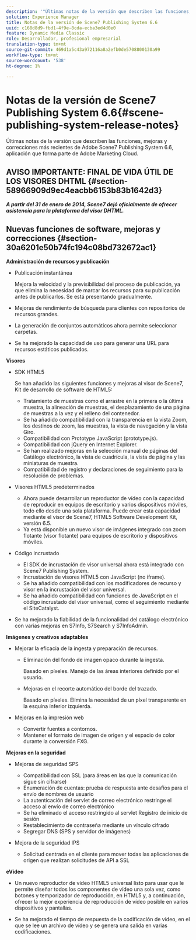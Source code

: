 ```yaml
---
description: '"Últimas notas de la versión que describen las funciones, mejoras y correcciones más recientes de Adobe Scene7 Publishing System 6.6, aplicación que forma parte de la solución Adobe Experience Manager en Adobe Marketing Cloud".'
solution: Experience Manager
title: Notas de la versión de Scene7 Publishing System 6.6
uuid: c168d8d9-fbd1-4f9e-8cda-ecba3ed4d0e0
feature: Dynamic Media Classic
role: Desarrollador, profesional empresarial
translation-type: tm+mt
source-git-commit: 469d1a5c43a972116a8a2efb0de5708800130a99
workflow-type: tm+mt
source-wordcount: '538'
ht-degree: 1%

---
```



# Notas de la versión de Scene7 Publishing System 6.6{#scene-publishing-system-release-notes}

Últimas notas de la versión que describen las funciones, mejoras y correcciones más recientes de Adobe Scene7 Publishing System 6.6, aplicación que forma parte de Adobe Marketing Cloud.

## AVISO IMPORTANTE: FINAL DE VIDA ÚTIL DE LOS VISORES DHTML {#section-58966909d9ec4eacbb6153b83b1642d3}

***A partir del 31 de enero de 2014, Scene7 dejó oficialmente de ofrecer asistencia para la plataforma del visor DHTML.***

## Nuevas funciones de software, mejoras y correcciones {#section-30a6201e50b74fc194c08bd732672ac1}

**Administración de recursos y publicación**

* Publicación instantánea

   Mejora la velocidad y la previsibilidad del proceso de publicación, ya que elimina la necesidad de marcar los recursos para su publicación antes de publicarlos. Se está presentando gradualmente.

* Mejoras de rendimiento de búsqueda para clientes con repositorios de recursos grandes.
* La generación de conjuntos automáticos ahora permite seleccionar carpetas.
* Se ha mejorado la capacidad de uso para generar una URL para recursos estáticos publicados.

**Visores**

* SDK HTML5

   Se han añadido las siguientes funciones y mejoras al visor de Scene7, Kit de desarrollo de software de HTML5:

   * Tratamiento de muestras como el arrastre en la primera o la última muestra, la alineación de muestras, el desplazamiento de una página de muestras a la vez y el relleno del contenedor.
   * Se ha añadido compatibilidad con la transparencia en la vista Zoom, los destinos de zoom, las muestras, la vista de navegación y la vista Giro.
   * Compatibilidad con Prototype JavaScript (prototype.js).
   * Compatibilidad con jQuery en Internet Explorer.
   * Se han realizado mejoras en la selección manual de páginas del Catálogo electrónico, la vista de cuadrícula, la vista de página y las miniaturas de muestra.
   * Compatibilidad de registro y declaraciones de seguimiento para la resolución de problemas.

* Visores HTML5 predeterminados

   * Ahora puede desarrollar un reproductor de vídeo con la capacidad de reproducir en equipos de escritorio y varios dispositivos móviles, todo ello desde una sola plataforma. Puede crear esta capacidad mediante el visor de Scene7, HTML5 Software Development Kit, versión 6.5.
   * Ya está disponible un nuevo visor de imágenes integrado con zoom flotante (visor flotante) para equipos de escritorio y dispositivos móviles.

* Código incrustado

   * El SDK de incrustación de visor universal ahora está integrado con Scene7 Publishing System.
   * Incrustación de visores HTML5 con JavaScript (no iframe).
   * Se ha añadido compatibilidad con los modificadores de recurso y visor en la incrustación del visor universal.
   * Se ha añadido compatibilidad con funciones de JavaScript en el código incrustado del visor universal, como el seguimiento mediante el SiteCatalyst.

* Se ha mejorado la fiabilidad de la funcionalidad del catálogo electrónico con varias mejoras en S7Info, S7Search y S7InfoAdmin.

**Imágenes y creativos adaptables**

* Mejorar la eficacia de la ingesta y preparación de recursos.

   * Eliminación del fondo de imagen opaco durante la ingesta.

      Basado en píxeles. Manejo de las áreas interiores definido por el usuario.
   * Mejoras en el recorte automático del borde del trazado.

      Basado en píxeles. Elimina la necesidad de un píxel transparente en la esquina inferior izquierda.

* Mejoras en la impresión web

   * Convertir fuentes a contornos.
   * Mantener el formato de imagen de origen y el espacio de color durante la conversión FXG.

**Mejoras en la seguridad**

* Mejoras de seguridad SPS

   * Compatibilidad con SSL (para áreas en las que la comunicación sigue sin cifrarse)
   * Enumeración de cuentas: prueba de respuesta ante desafíos para el envío de nombres de usuario
   * La autenticación del servlet de correo electrónico restringe el acceso al envío de correo electrónico
   * Se ha eliminado el acceso restringido al servlet Registro de inicio de sesión
   * Restablecimiento de contraseña mediante un vínculo cifrado
   * Segregar DNS (SPS y servidor de imágenes)

* Mejora de la seguridad IPS

   * Solicitud centrada en el cliente para mover todas las aplicaciones de origen que realizan solicitudes de API a SSL

**eVideo**

* Un nuevo reproductor de vídeo HTML5 universal listo para usar que le permite diseñar todos los componentes de vídeo una sola vez, como botones y temporizador de reproducción, en HTML5 y, a continuación, ofrecer la mejor experiencia de reproducción de vídeo posible en varios dispositivos y pantallas.

<!--   See [About using HTML5 video](http://help.adobe.com/en_US/scene7/using/WS98ca2e6790647c064dcc4e2c1399dadca0f-8000.html). -->

* Se ha mejorado el tiempo de respuesta de la codificación de vídeo, en el que se lee un archivo de vídeo y se genera una salida en varias codificaciones.

